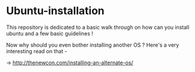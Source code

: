 # Ubuntu-installation

This repository is dedicated to a basic walk through on how can you install ubuntu and a few basic guidelines ! 


Now why should you even bother installing another OS ? 
Here's a very interesting read on that - 

->   http://thenewcon.com/installing-an-alternate-os/
